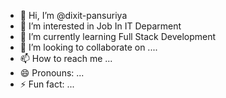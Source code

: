 - 👋 Hi, I’m @dixit-pansuriya 
- 👀 I’m interested in Job In IT Deparment
- 🌱 I’m currently learning  Full Stack Development
- 💞️ I’m looking to collaborate on ....
- 📫 How to reach me ...
- 😄 Pronouns: ...
- ⚡ Fun fact: ...

<!---
dixit-47/dixit-47 is a ✨ special ✨ repository because its `README.md` (this file) appears on your GitHub profile.
You can click the Preview link to take a look at your changes.
--->
